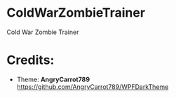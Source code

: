 # ColdWarZombieTrainer
Cold War Zombie Trainer

# Credits:
* Theme: **AngryCarrot789** https://github.com/AngryCarrot789/WPFDarkTheme
